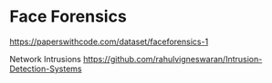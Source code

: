 

# Face Forensics
https://paperswithcode.com/dataset/faceforensics-1 


Network Intrusions
https://github.com/rahulvigneswaran/Intrusion-Detection-Systems

